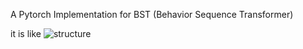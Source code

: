 A Pytorch Implementation for BST (Behavior Sequence Transformer)

it is like
![structure](/assets/img.png)
